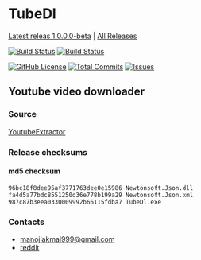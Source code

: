 # TubeDl
[Latest releas 1.0.0.0-beta](https://github.com/l4km47/TubeDl/releases/tag/0.1.0.0-beta) | 
[All Releases](https://github.com/l4km47/TubeDl/releases)

[![Build Status](https://travis-ci.org/l4km47/TubeDl.svg?branch=dev)](https://travis-ci.org/l4km47/TubeDl)
[![Build Status](https://travis-ci.org/l4km47/TubeDl.svg?branch=master)](https://travis-ci.org/l4km47/TubeDl)

[![GitHub License](https://intense-chamber-55169.herokuapp.com/license/l4km47/TubeDl.svg)](https://raw.githubusercontent.com/l4km47/TubeDl/master/LICENSE)
[![Total Commits](https://intense-chamber-55169.herokuapp.com/commits/l4km47/TubeDl.svg)](https://github.com/l4km47/TubeDl/commits/master)
[![Issues](https://intense-chamber-55169.herokuapp.com/issues/l4km47/TubeDl.svg)](https://github.com/l4km47/TubeDl/issues)
## Youtube video downloader

### Source 

[YoutubeExtractor](https://github.com/flagbug/YoutubeExtractor)


### Release checksums 
#### md5 checksum
```
96bc18f8dee95af3771763dee0e15986 Newtonsoft.Json.dll
fa4d5a77bdc8551250d36e778b199a29 Newtonsoft.Json.xml
987c87b3eea0330009992b66115fdba7 TubeDl.exe

```

### Contacts
* manojlakmal999@gmail.com
* [reddit](https://www.reddit.com/user/aka_l4km47/)
